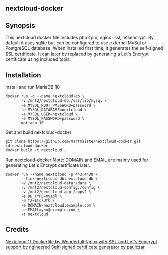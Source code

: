 ## nextcloud-docker

## Synopsis

This nextcloud docker file includes php-fpm, nginx+ssl, letsencrypt.
By default it uses sqlite but can be configured to use external MySql or PostgreSQL database.
When installed first time, it generates the self-signed SSL certificate. It can later by replaced by generating a Let's Encrypt certificate using included tools.

## Installation

Install and run MariaDB 10

```
docker run -d --name nextcloud-db \
       -v /mnt2/nextcloud-db:/var/lib/mysql \
       -e MYSQL_ROOT_PASSWORD=password \
       -e MYSQL_DATABASE=nextcloud \
       -e MYSQL_USER=nextcloud \
       -e MYSQL_PASSWORD=password \
       mariadb:10
```

Get and build nextcloud-docker

```
git clone https://github.com/martmaiste/nextcloud-docker.git
cd nextcloud-docker
docker build -t nextcloud .
```

Run nextcloud-docker
Note: DOMAIN and EMAIL are mainly used for generating Let's Encrypt certificate later. 

```
docker run --name nextcloud -p 443:4430 \
       --link nextcloud-db:nextcloud-db \
       -v /mnt2/nextcloud-data:/data \
       -v /mnt2/nextcloud-config:/config \
       -v /mnt2/nextcloud-app:/apps2 \
       -e DB_TYPE=mysql \
       -e TZ=Etc/UTC \
       -e DOMAIN=nextcloud.example.com \
       -e EMAIL=you@example.com \
       -t nextcloud
```

## Credits

[Nextcloud 11 Dockerfile by Wonderfall](https://github.com/Wonderfall/dockerfiles/tree/master/nextcloud/11.0)
[Nginx with SSL and Let's Eencrypt support by ngineered](https://github.com/ngineered/nginx-php-fpm)
[Self-signed certificate generator by paulczar](https://raw.githubusercontent.com/paulczar/omgwtfssl/master/generate-certs)

